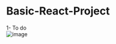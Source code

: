 # Basic-React-Project

1- To do
<br/>
![image](https://user-images.githubusercontent.com/96880942/206786915-69a78b49-30b2-4103-9f4c-7d6a79d743fc.png)

